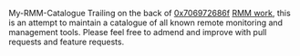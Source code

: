 My-RMM-Catalogue
Trailing on the back of [0x706972686f]([/guides/content/editing-an-existing-page](https://github.com/0x706972686f)) [RMM work](https://github.com/0x706972686f/RMM-Catalogue/blob/main/rmm.csv), this is an attempt to maintain a catalogue of all known remote monitoring and management tools.
Please feel free to admend and improve with pull requests and feature requests.
